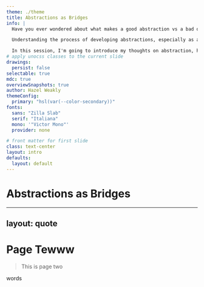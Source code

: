 ```yaml
---
theme: ./theme
title: Abstractions as Bridges
info: |
  Have you ever wondered about what makes a good abstraction vs a bad one? Do you want to examine potential reasons why efforts to develop abstractions at a company or in a project take hold, and some don't? Or what it takes to develop an abstraction that reaches beyond the technical corner of your company or project and becomes something that helps actually shape how you think about the entire problem?

  Understanding the process of developing abstractions, especially as a leader, is really about understanding the process of grief. Even if you get to build the abstraction, it won't be the one you pictured, or envisioned. You're going to need to take the seeds you've born, carefully curated, and lovingly built up over time… And watch them die. To build an abstraction is to hold the heart of your humanity in your hands. Plant your soul into the ground, and be reborn.

  In this session, I'm going to introduce my thoughts on abstraction, how it works, why it sometimes works and why it sometimes doesn't, and how one can actually take an abstraction and flesh it out to the point where it takes on a life of its own. With that, you should be able to have a better grasp on how ideas can take root in a way that bridges people and domains together.
# apply unocss classes to the current slide
drawings:
  persist: false
selectable: true
mdc: true
overviewSnapshots: true
author: Hazel Weakly
themeConfig:
  primary: "hsl(var(--color-secondary))"
fonts:
  sans: "Zilla Slab"
  serif: "Italiana"
  mono: '"Victor Mono"'
  provider: none

# front matter for first slide
class: text-center
layout: intro
defaults:
  layout: default
---
```


# Abstractions as Bridges

---
layout: quote
---

# Page Tewww

> This is page two

words
